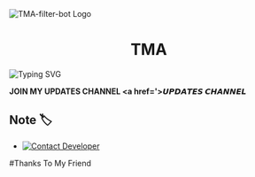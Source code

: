 <img src="https://graph.org/file/ec6ccb588c1e9d11c9096.jpg" alt="TMA-filter-bot Logo">
</p>
<h1 align="center">
  TMA
</h1>


![Typing SVG](https://readme-typing-svg.herokuapp.com/?lines=𝑊𝑒𝑙𝑐𝑜𝑚𝑒+𝑇𝑜+TMA-BOT;𝐴+𝑠𝑖𝑚𝑝𝑙𝑒+𝑎𝑛𝑑+𝑝𝑜𝑤𝑒𝑟𝑓𝑢𝑙+𝐵𝑜𝑡!;Powered+ByTELUGUZONE)
</p>


<b>JOIN MY UPDATES CHANNEL  <a href='>𝙐𝙋𝘿𝘼𝙏𝙀𝙎 𝘾𝙃𝘼𝙉𝙉𝙀𝙇</a></b>


## Note 🏷️
 
* [![Contact Developer](https://img.shields.io/static/v1?label=Contact+Developer&message=On+Telegram&color=critical)](https://telegram.me/Daemon990)

#Thanks To My Friend 
